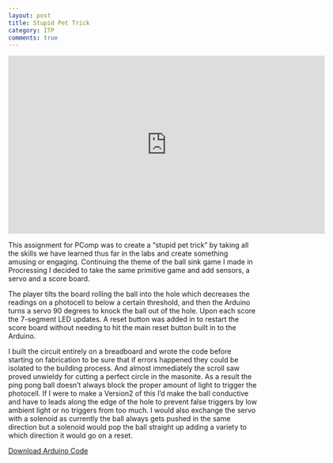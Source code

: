```yaml
---
layout: post
title: Stupid Pet Trick
category: ITP
comments: true
---
```


<iframe src="http://player.vimeo.com/video/15904819?title=0&amp;byline=0&amp;portrait=0" width="640" height="360" frameborder="0" webkitAllowFullScreen allowFullScreen></iframe>

This assignment for PComp was to create a “stupid pet trick” by taking all the skills we have learned thus far in the labs and create something amusing or engaging. Continuing the theme of the ball sink game I made in Procressing I decided to take the same primitive game and add sensors, a servo and a score board.

The player tilts the board rolling the ball into the hole which decreases the readings on a photocell to below a certain threshold, and then the Arduino turns a servo 90 degrees to knock the ball out of the hole. Upon each score the 7-segment LED updates. A reset button was added in to restart the score board without needing to hit the main reset button built in to the Arduino.

I built the circuit entirely on a breadboard and wrote the code before starting on fabrication to be sure that if errors happened they could be isolated to the building process. And almost immediately the scroll saw proved unwieldy for cutting a perfect circle in the masonite. As a result the ping pong ball doesn’t always block the proper amount of light to trigger the photocell. If I were to make a Version2 of this I’d make the ball conductive and have to leads along the edge of the hole to prevent false triggers by low ambient light or no triggers from too much. I would also exchange the servo with a solenoid as currently the ball always gets pushed in the same direction but a solenoid would pop the ball straight up adding a variety to which direction it would go on a reset.

[Download Arduino Code](http://sklise.s3.amazonaws.com/itp/pcomp_pettrick_code.zip)

